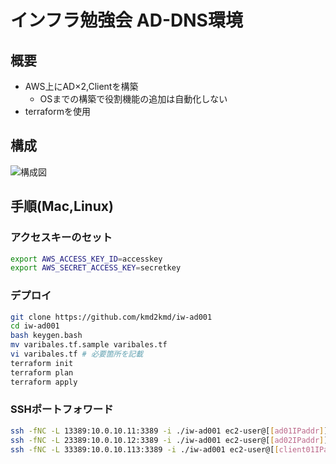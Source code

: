 # インフラ勉強会 AD-DNS環境

## 概要

- AWS上にAD×2,Clientを構築
  - OSまでの構築で役割機能の追加は自動化しない
- terraformを使用

## 構成

![構成図](https://raw.githubusercontent.com/kmd2kmd/iw-ad001/master/images/diagram.png)

## 手順(Mac,Linux)

### アクセスキーのセット

```bash
export AWS_ACCESS_KEY_ID=accesskey
export AWS_SECRET_ACCESS_KEY=secretkey
```

### デプロイ

```bash
git clone https://github.com/kmd2kmd/iw-ad001
cd iw-ad001
bash keygen.bash
mv varibales.tf.sample varibales.tf
vi varibales.tf # 必要箇所を記載
terraform init
terraform plan
terraform apply
```

### SSHポートフォワード

```bash
ssh -fNC -L 13389:10.0.10.11:3389 -i ./iw-ad001 ec2-user@[[ad01IPaddr]]
ssh -fNC -L 23389:10.0.10.12:3389 -i ./iw-ad001 ec2-user@[[ad02IPaddr]]
ssh -fNC -L 33389:10.0.10.113:3389 -i ./iw-ad001 ec2-user@[[client01IPaddr]]
```
